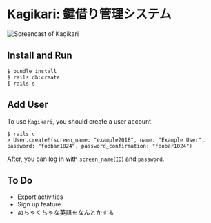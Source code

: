 # Kagikari: 鍵借り管理システム

![Screencast of Kagikari](https://raw.githubusercontent.com/nodaridaisai/kagi-kari/master/media/screencast.gif)

## Install and Run
```
$ bundle install
$ rails db:create
$ rails s
```

## Add User
To use `Kagikari`, you should create a user account.

```
$ rails c
> User.create!(screen_name: "example2018", name: "Example User", password: "foobar1024", password_confirmation: "foobar1024")
```

After, you can log in with `screen_name`(`ID`) and `password`.

## To Do
 - Export activities
 - Sign up feature
 - めちゃくちゃな英語をなんとかする
